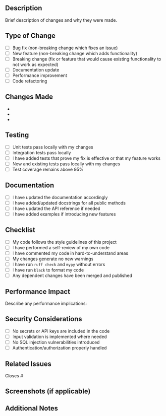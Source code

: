 ## Description

Brief description of changes and why they were made.

## Type of Change

- [ ] Bug fix (non-breaking change which fixes an issue)
- [ ] New feature (non-breaking change which adds functionality)
- [ ] Breaking change (fix or feature that would cause existing functionality to not work as expected)
- [ ] Documentation update
- [ ] Performance improvement
- [ ] Code refactoring

## Changes Made

- 
- 
- 

## Testing

- [ ] Unit tests pass locally with my changes
- [ ] Integration tests pass locally
- [ ] I have added tests that prove my fix is effective or that my feature works
- [ ] New and existing tests pass locally with my changes
- [ ] Test coverage remains above 95%

## Documentation

- [ ] I have updated the documentation accordingly
- [ ] I have added/updated docstrings for all public methods
- [ ] I have updated the API reference if needed
- [ ] I have added examples if introducing new features

## Checklist

- [ ] My code follows the style guidelines of this project
- [ ] I have performed a self-review of my own code
- [ ] I have commented my code in hard-to-understand areas
- [ ] My changes generate no new warnings
- [ ] I have run `ruff check` and `mypy` without errors
- [ ] I have run `black` to format my code
- [ ] Any dependent changes have been merged and published

## Performance Impact

Describe any performance implications:

## Security Considerations

- [ ] No secrets or API keys are included in the code
- [ ] Input validation is implemented where needed
- [ ] No SQL injection vulnerabilities introduced
- [ ] Authentication/authorization properly handled

## Related Issues

Closes #

## Screenshots (if applicable)

## Additional Notes